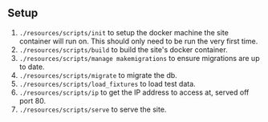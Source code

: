 
## Setup

1. `./resources/scripts/init` to setup the docker machine the site container will run on. This should only need to be run the very first time.
1. `./resources/scripts/build` to build the site's docker container.
1. `./resources/scripts/manage makemigrations` to ensure migrations are up to date.
1. `./resources/scripts/migrate` to migrate the db.
1. `./resources/scripts/load_fixtures` to load test data.
1. `./resources/scripts/ip` to get the IP address to access at, served off port 80.
1. `./resources/scripts/serve` to serve the site.
